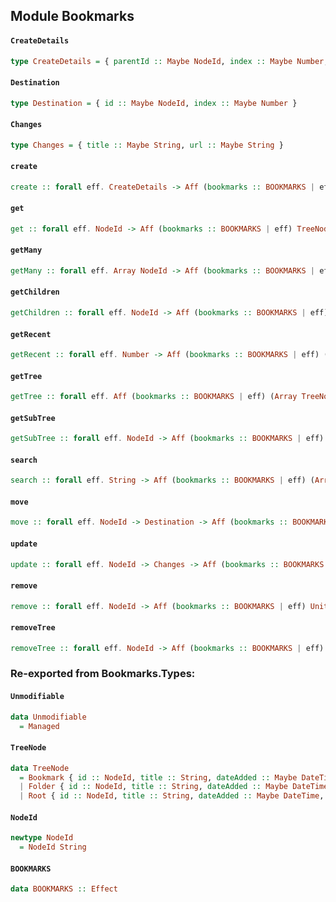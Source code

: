 ## Module Bookmarks

#### `CreateDetails`

``` purescript
type CreateDetails = { parentId :: Maybe NodeId, index :: Maybe Number, title :: Maybe String, url :: Maybe URI }
```

#### `Destination`

``` purescript
type Destination = { id :: Maybe NodeId, index :: Maybe Number }
```

#### `Changes`

``` purescript
type Changes = { title :: Maybe String, url :: Maybe String }
```

#### `create`

``` purescript
create :: forall eff. CreateDetails -> Aff (bookmarks :: BOOKMARKS | eff) TreeNode
```

#### `get`

``` purescript
get :: forall eff. NodeId -> Aff (bookmarks :: BOOKMARKS | eff) TreeNode
```

#### `getMany`

``` purescript
getMany :: forall eff. Array NodeId -> Aff (bookmarks :: BOOKMARKS | eff) (Array TreeNode)
```

#### `getChildren`

``` purescript
getChildren :: forall eff. NodeId -> Aff (bookmarks :: BOOKMARKS | eff) (Array TreeNode)
```

#### `getRecent`

``` purescript
getRecent :: forall eff. Number -> Aff (bookmarks :: BOOKMARKS | eff) (Array TreeNode)
```

#### `getTree`

``` purescript
getTree :: forall eff. Aff (bookmarks :: BOOKMARKS | eff) (Array TreeNode)
```

#### `getSubTree`

``` purescript
getSubTree :: forall eff. NodeId -> Aff (bookmarks :: BOOKMARKS | eff) (Array TreeNode)
```

#### `search`

``` purescript
search :: forall eff. String -> Aff (bookmarks :: BOOKMARKS | eff) (Array TreeNode)
```

#### `move`

``` purescript
move :: forall eff. NodeId -> Destination -> Aff (bookmarks :: BOOKMARKS | eff) TreeNode
```

#### `update`

``` purescript
update :: forall eff. NodeId -> Changes -> Aff (bookmarks :: BOOKMARKS | eff) TreeNode
```

#### `remove`

``` purescript
remove :: forall eff. NodeId -> Aff (bookmarks :: BOOKMARKS | eff) Unit
```

#### `removeTree`

``` purescript
removeTree :: forall eff. NodeId -> Aff (bookmarks :: BOOKMARKS | eff) Unit
```


### Re-exported from Bookmarks.Types:

#### `Unmodifiable`

``` purescript
data Unmodifiable
  = Managed
```

#### `TreeNode`

``` purescript
data TreeNode
  = Bookmark { id :: NodeId, title :: String, dateAdded :: Maybe DateTime, parentId :: NodeId, index :: Number, url :: URI }
  | Folder { id :: NodeId, title :: String, dateAdded :: Maybe DateTime, parentId :: NodeId, index :: Number, dateGroupModified :: Maybe DateTime, children :: Array TreeNode }
  | Root { id :: NodeId, title :: String, dateAdded :: Maybe DateTime, children :: Array TreeNode }
```

#### `NodeId`

``` purescript
newtype NodeId
  = NodeId String
```

#### `BOOKMARKS`

``` purescript
data BOOKMARKS :: Effect
```

